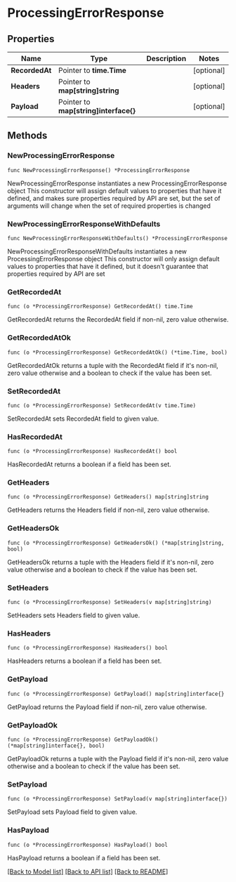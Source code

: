 # ProcessingErrorResponse

## Properties

Name | Type | Description | Notes
------------ | ------------- | ------------- | -------------
**RecordedAt** | Pointer to **time.Time** |  | [optional] 
**Headers** | Pointer to **map[string]string** |  | [optional] 
**Payload** | Pointer to **map[string]interface{}** |  | [optional] 

## Methods

### NewProcessingErrorResponse

`func NewProcessingErrorResponse() *ProcessingErrorResponse`

NewProcessingErrorResponse instantiates a new ProcessingErrorResponse object
This constructor will assign default values to properties that have it defined,
and makes sure properties required by API are set, but the set of arguments
will change when the set of required properties is changed

### NewProcessingErrorResponseWithDefaults

`func NewProcessingErrorResponseWithDefaults() *ProcessingErrorResponse`

NewProcessingErrorResponseWithDefaults instantiates a new ProcessingErrorResponse object
This constructor will only assign default values to properties that have it defined,
but it doesn't guarantee that properties required by API are set

### GetRecordedAt

`func (o *ProcessingErrorResponse) GetRecordedAt() time.Time`

GetRecordedAt returns the RecordedAt field if non-nil, zero value otherwise.

### GetRecordedAtOk

`func (o *ProcessingErrorResponse) GetRecordedAtOk() (*time.Time, bool)`

GetRecordedAtOk returns a tuple with the RecordedAt field if it's non-nil, zero value otherwise
and a boolean to check if the value has been set.

### SetRecordedAt

`func (o *ProcessingErrorResponse) SetRecordedAt(v time.Time)`

SetRecordedAt sets RecordedAt field to given value.

### HasRecordedAt

`func (o *ProcessingErrorResponse) HasRecordedAt() bool`

HasRecordedAt returns a boolean if a field has been set.

### GetHeaders

`func (o *ProcessingErrorResponse) GetHeaders() map[string]string`

GetHeaders returns the Headers field if non-nil, zero value otherwise.

### GetHeadersOk

`func (o *ProcessingErrorResponse) GetHeadersOk() (*map[string]string, bool)`

GetHeadersOk returns a tuple with the Headers field if it's non-nil, zero value otherwise
and a boolean to check if the value has been set.

### SetHeaders

`func (o *ProcessingErrorResponse) SetHeaders(v map[string]string)`

SetHeaders sets Headers field to given value.

### HasHeaders

`func (o *ProcessingErrorResponse) HasHeaders() bool`

HasHeaders returns a boolean if a field has been set.

### GetPayload

`func (o *ProcessingErrorResponse) GetPayload() map[string]interface{}`

GetPayload returns the Payload field if non-nil, zero value otherwise.

### GetPayloadOk

`func (o *ProcessingErrorResponse) GetPayloadOk() (*map[string]interface{}, bool)`

GetPayloadOk returns a tuple with the Payload field if it's non-nil, zero value otherwise
and a boolean to check if the value has been set.

### SetPayload

`func (o *ProcessingErrorResponse) SetPayload(v map[string]interface{})`

SetPayload sets Payload field to given value.

### HasPayload

`func (o *ProcessingErrorResponse) HasPayload() bool`

HasPayload returns a boolean if a field has been set.


[[Back to Model list]](../README.md#documentation-for-models) [[Back to API list]](../README.md#documentation-for-api-endpoints) [[Back to README]](../README.md)


